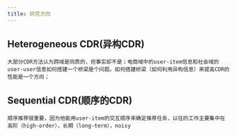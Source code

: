 ```yaml
---
title: 研究方向
---
```


## Heterogeneous CDR(异构CDR)
    大部分CDR方法认为跨域是同质的，但事实却不是；电商域中的user-item信息和社会域的user-user信息如何搭建一个桥梁是个问题。如何搭建桥梁（如何利用异构信息）来提高CDR的性能是一个方向；
## Sequential CDR(顺序的CDR)
    顺序推荐很重要，因为他能用user-item的交互顺序来确定推荐任务，以往的工作主要集中在高阶（high-order），长期（long-term），noisy

